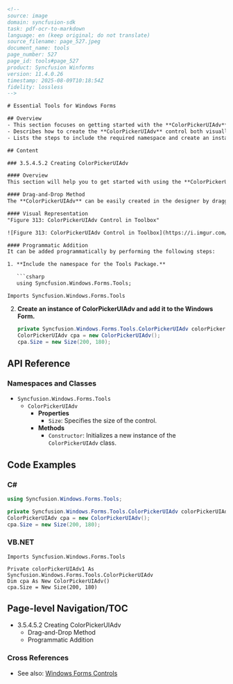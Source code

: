 ```html
<!-- 
source: image
domain: syncfusion-sdk
task: pdf-ocr-to-markdown
language: en (keep original; do not translate)
source_filename: page_527.jpeg
document_name: tools
page_number: 527
page_id: tools#page_527
product: Syncfusion Winforms
version: 11.4.0.26
timestamp: 2025-08-09T10:18:54Z
fidelity: lossless
-->

# Essential Tools for Windows Forms

## Overview
- This section focuses on getting started with the **ColorPickerUIAdv** control in **Windows Forms**.
- Describes how to create the **ColorPickerUIAdv** control both visually (using the designer) and programmatically.
- Lists the steps to include the required namespace and create an instance of the control.

## Content

### 3.5.4.5.2 Creating ColorPickerUIAdv

#### Overview
This section will help you to get started with using the **ColorPickerUIAdv** control.

#### Drag-and-Drop Method
The **ColorPickerUIAdv** can be easily created in the designer by dragging-and-dropping from the toolbox onto the Windows application form.

#### Visual Representation
"Figure 313: ColorPickerUIAdv Control in Toolbox"

![Figure 313: ColorPickerUIAdv Control in Toolbox](https://i.imgur.com/1jkmRQI.png)

#### Programmatic Addition
It can be added programmatically by performing the following steps:

1. **Include the namespace for the Tools Package.**

   ```csharp
   using Syncfusion.Windows.Forms.Tools;
   ```

   ```vbnet
   Imports Syncfusion.Windows.Forms.Tools
   ```

2. **Create an instance of ColorPickerUIAdv and add it to the Windows Form.**

   ```csharp
   private Syncfusion.Windows.Forms.Tools.ColorPickerUIAdv colorPickerUIAdv1;
   ColorPickerUIAdv cpa = new ColorPickerUIAdv();
   cpa.Size = new Size(200, 180);
   ```

## API Reference

### Namespaces and Classes
- `Syncfusion.Windows.Forms.Tools`
  - `ColorPickerUIAdv`
    - **Properties**
      - `Size`: Specifies the size of the control.
    - **Methods**
      - `Constructor`: Initializes a new instance of the `ColorPickerUIAdv` class.

## Code Examples

### C#
```csharp
using Syncfusion.Windows.Forms.Tools;

private Syncfusion.Windows.Forms.Tools.ColorPickerUIAdv colorPickerUIAdv1;
ColorPickerUIAdv cpa = new ColorPickerUIAdv();
cpa.Size = new Size(200, 180);
```

### VB.NET
```vbnet
Imports Syncfusion.Windows.Forms.Tools

Private colorPickerUIAdv1 As Syncfusion.Windows.Forms.Tools.ColorPickerUIAdv
Dim cpa As New ColorPickerUIAdv()
cpa.Size = New Size(200, 180)
```

## Page-level Navigation/TOC
- 3.5.4.5.2 Creating ColorPickerUIAdv
  - Drag-and-Drop Method
  - Programmatic Addition

### Cross References
- See also: [Windows Forms Controls](#windows-forms-controls)

<!-- tags: [windows-forms, colorpickeruiadv, design-time, runtime, toolbox] keywords: [syncfusion, windows forms, tools package, color picker, programmatic addition, designer, toolbox, namespace, instance, size, properties, methods] -->
```
